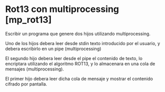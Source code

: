# Rot13 con multiprocessing [mp_rot13]

Escribir un programa que genere dos hijos utilizando multiprocessing.

Uno de los hijos debera leer desde stdin texto introducido por el usuario, y debera escribirlo en un pipe (multiprocessing)

El segundo hijo debera leer desde el pipe el contenido de texto, lo encriptara utilizando el algoritmo ROT13, y lo almacenara en una cola de mensajes (multiprocessing).

El primer hijo debera leer dicha cola de mensaje y mostrar el contenido cifrado por pantalla.
